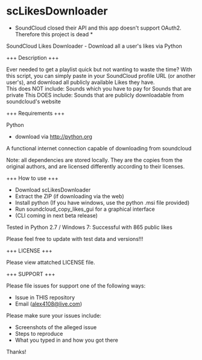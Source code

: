 scLikesDownloader
=================


* SoundCloud closed their API and this app doesn't support OAuth2.  Therefore this project is dead *

SoundCloud Likes Downloader - Download all a user's likes via Python


+++ Description +++

  Ever needed to get a playlist quick but not wanting to waste the time?  With this script, you can simply paste in your SoundCloud profile URL (or another user's), and download all publicly available Likes they have.  
  This does NOT include: 
    Sounds which you have to pay for
    Sounds that are private
  This DOES include:
    Sounds that are publicly downloadable from soundcloud's website
    
+++ Requirements +++

Python
 - download via http://python.org

A functional internet connection capable of downloading from soundcloud

Note: all dependencies are stored locally.  They are the copies from the original authors, and are licensed differently according to their licenses.


+++ How to use +++

* Download scLikesDownloader
* Extract the ZIP (if downloading via the web)
* Install python (If you have windows, use the python .msi file provided)
* Run soundcloud_copy_likes_gui for a graphical interface
* (CLI coming in next beta release)

Tested in Python 2.7 / Windows 7: Successful with 865 public likes

Please feel free to update with test data and versions!!!

+++ LICENSE +++

Please view attatched LICENSE file.

+++ SUPPORT +++

Please file issues for support one of the following ways:
* Issue in THIS repository
* Email (alex4108@live.com)

Please make sure your issues include:
* Screenshots of the alleged issue
* Steps to reproduce
* What you typed in and how you got there

Thanks!



